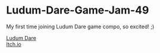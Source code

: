 # Ludum-Dare-Game-Jam-49
My first time joining Ludum Dare game compo, so excited! ;)

[Ludum Dare](https://ldjam.com/events/ludum-dare/49/break-through)
<br />
[Itch.io](https://richard233.itch.io/break-through)
